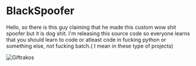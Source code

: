 # BlackSpoofer



Hello, so there is this guy claiming that he made this custom wow shit spoofer but it is dog shit.
I'm releasing this source code so everyone learns that you should learn to code or atleast code in fucking python or something else, not fucking batch.( I mean in these type of projects)




![Giftrakos](https://cdn.discordapp.com/attachments/931204917836791848/935621624890269847/Screenshot_2.png)

